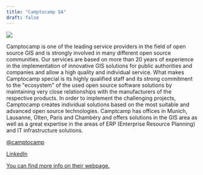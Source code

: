 ```yaml
---
title: "Camptocamp SA"
draft: false
---
```


![](/images/sponsor/camptocamp_logo_square_moto_2020_cmyk.svg)

Camptocamp is one of the leading service providers in the field of open source GIS and is strongly involved in many different open source communities.
Our services are based on more than 20 years of experience in the implementation of innovative GIS solutions for public authorities and companies and allow a high quality and individual service. What makes Camptocamp special is its highly qualified staff and its strong commitment to the "ecosystem" of the used open source software solutions by maintaining very close relationships with the manufacturers of the respective products.
In order to implement the challenging projects, Camptocamp creates individual solutions based on the most suitable and advanced open source technologies. Camptcamp has offices in Munich, Lausanne, Olten, Paris and Chambéry and offers solutions in the GIS area as well as a great expertise in the areas of ERP (Enterprise Resource Planning) and IT infrastructure solutions.

[@camptocamp](https://twitter.com/camptocamp)

[LinkedIn](https://www.linkedin.com/company/camptocamp-sa)

[You can find more info on their webpage.](https://www.camptocamp.com/geospatial_solutions)
